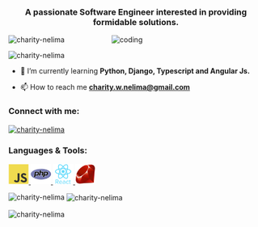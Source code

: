 <h3 align="center">A passionate Software Engineer interested in providing formidable solutions.</h3>
<img align="right" alt="coding" width="300" border-radius="30px" src="https://steamuserimages-a.akamaihd.net/ugc/1631947648964785474/81CBA15178466DD47195A239232202E78987B714/?imw=637&imh=358&ima=fit&impolicy=Letterbox&imcolor=%23000000&letterbox=true">
<p align="left"> <img src="https://komarev.com/ghpvc/?username=charity-nelima&label=Profile%20views&color=0e75b6&style=flat" alt="charity-nelima" /> </p>

<p align="left"> <img src="https://komarev.com/ghpvc/?username=charity-nelima&label=Profile%20views&color=0e75b6&style=flat" alt="charity-nelima" /> </p>

- 🌱 I’m currently learning **Python, Django, Typescript and Angular Js.**

- 📫 How to reach me **charity.w.nelima@gmail.com**

<h3 align="left">Connect with me:</h3>
<p align="left">
<a href="https://linkedin.com/in/charity-nelima" target="blank"><img align="center" src="https://raw.githubusercontent.com/rahuldkjain/github-profile-readme-generator/master/src/images/icons/Social/linked-in-alt.svg" alt="charity-nelima" height="30" width="40" /></a>
</p>

<h3 align="left">Languages & Tools:</h3>
<p align="left"> <a href="https://developer.mozilla.org/en-US/docs/Web/JavaScript" target="_blank" rel="noreferrer"> <img src="https://raw.githubusercontent.com/devicons/devicon/master/icons/javascript/javascript-original.svg" alt="javascript" width="40" height="40"/> </a> <a href="https://www.php.net" target="_blank" rel="noreferrer"> <img src="https://raw.githubusercontent.com/devicons/devicon/master/icons/php/php-original.svg" alt="php" width="40" height="40"/> </a> <a href="https://reactjs.org/" target="_blank" rel="noreferrer"> <img src="https://raw.githubusercontent.com/devicons/devicon/master/icons/react/react-original-wordmark.svg" alt="react" width="40" height="40"/> </a> <a href="https://www.ruby-lang.org/en/" target="_blank" rel="noreferrer"> <img src="https://raw.githubusercontent.com/devicons/devicon/master/icons/ruby/ruby-original.svg" alt="ruby" width="40" height="40"/> </a> </p>

<p style="background-color: #f0f0f0;"><img align="left" src="https://github-readme-stats.vercel.app/api/top-langs?username=charity-nelima&show_icons=true&locale=en&layout=compact" alt="charity-nelima" /></p>

<p>&nbsp;<img align="center" src="https://github-readme-stats.vercel.app/api?username=charity-nelima&show_icons=true&locale=en" alt="charity-nelima" /></p>

<p><img align="center" src="https://github-readme-streak-stats.herokuapp.com/?user=charity-nelima&" alt="charity-nelima" /></p>
